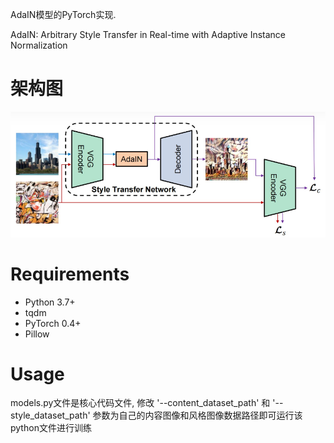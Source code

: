 AdaIN模型的PyTorch实现.

AdaIN: Arbitrary Style Transfer in Real-time with Adaptive Instance Normalization

# 架构图
<img src='AdaIN架构图.png'>

# Requirements
- Python 3.7+
- tqdm
- PyTorch 0.4+
- Pillow
  
# Usage
models.py文件是核心代码文件, 修改 '--content_dataset_path' 和 '--style_dataset_path' 参数为自己的内容图像和风格图像数据路径即可运行该python文件进行训练